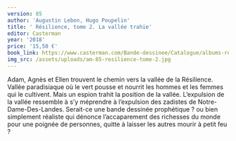 ```yaml
---
version: 85
author: 'Augustin Lebon, Hugo Poupelin'
title: ' Résilience, tome 2. La vallée trahie'
editor: Casterman
year: '2018'
price: '15,50 €'
book_link: https://www.casterman.com/Bande-dessinee/Catalogue/albums-resilience/resilience-2-la-vallee-trahie
img_src: /assets/uploads/am-85-resilience-tome-2.jpg
---
```

Adam, Agnès et Ellen trouvent le chemin vers la vallée de la Résilience. Vallée paradisiaque où le vert pousse et nourrit les hommes et les femmes qui le cultivent. Mais un espion trahit la position de la vallée. L’expulsion de la vallée ressemble à s’y méprendre à l’expulsion des zadistes de Notre-Dame-Des-Landes. Serait-ce une bande dessinée prophétique ? ou bien simplement réaliste qui dénonce l’accaparement des richesses du monde pour une poignée de personnes, quitte à laisser les autres mourir à petit feu ?
